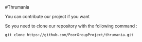 #Thrumania


You can contribute our project if you want

So you need to clone our repository with the following command :
    
    git clone https://github.com/PoorGroupProject/thrumania.git